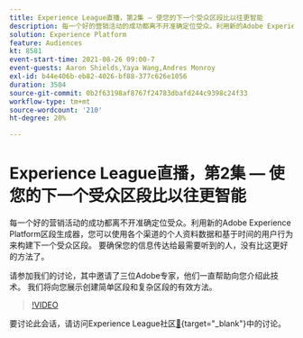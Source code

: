 ```yaml
---
title: Experience League直播，第2集 — 使您的下一个受众区段比以往更智能
description: 每一个好的营销活动的成功都离不开准确定位受众。利用新的Adobe Experience Platform区段生成器，您可以使用各个渠道的个人资料数据和基于时间的用户行为来构建下一个受众区段。 要确保您的信息传达给最需要听到的人，没有比这更好的方法了。 请参加我们的讨论，其中邀请了三位Adobe专家，他们一直帮助向您介绍此技术。 我们将向您展示创建简单区段和复杂区段的有效方法。
solution: Experience Platform
feature: Audiences
kt: 8581
event-start-time: 2021-08-26 09:00-7
event-guests: Aaron Shields,Yaya Wang,Andres Monroy
exl-id: b44e406b-eb82-4026-bf88-377c626e1056
duration: 3504
source-git-commit: 0b2f63198af8767f24783dbafd244c9398c24f33
workflow-type: tm+mt
source-wordcount: '210'
ht-degree: 20%

---
```


# Experience League直播，第2集 — 使您的下一个受众区段比以往更智能

每一个好的营销活动的成功都离不开准确定位受众。利用新的Adobe Experience Platform区段生成器，您可以使用各个渠道的个人资料数据和基于时间的用户行为来构建下一个受众区段。 要确保您的信息传达给最需要听到的人，没有比这更好的方法了。

请参加我们的讨论，其中邀请了三位Adobe专家，他们一直帮助向您介绍此技术。 我们将向您展示创建简单区段和复杂区段的有效方法。

>[!VIDEO](https://video.tv.adobe.com/v/336422/?quality=12&learn=on)

要讨论此会话，请访问Experience League社区[&#128279;](https://experienceleaguecommunities.adobe.com/t5/adobe-experience-platform/questions-and-discussion-for-experience-league-live-ep-2-make/m-p/420645#M68){target="_blank"}中的讨论。

